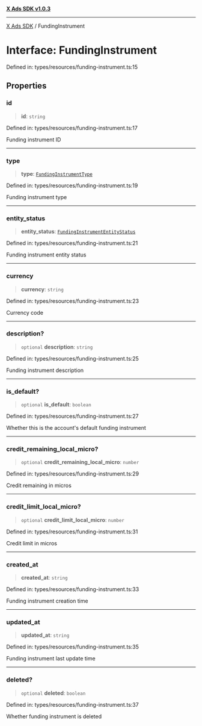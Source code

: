 [**X Ads SDK v1.0.3**](../README.md)

***

[X Ads SDK](../globals.md) / FundingInstrument

# Interface: FundingInstrument

Defined in: types/resources/funding-instrument.ts:15

## Properties

### id

> **id**: `string`

Defined in: types/resources/funding-instrument.ts:17

Funding instrument ID

***

### type

> **type**: [`FundingInstrumentType`](../enumerations/FundingInstrumentType.md)

Defined in: types/resources/funding-instrument.ts:19

Funding instrument type

***

### entity\_status

> **entity\_status**: [`FundingInstrumentEntityStatus`](../enumerations/FundingInstrumentEntityStatus.md)

Defined in: types/resources/funding-instrument.ts:21

Funding instrument entity status

***

### currency

> **currency**: `string`

Defined in: types/resources/funding-instrument.ts:23

Currency code

***

### description?

> `optional` **description**: `string`

Defined in: types/resources/funding-instrument.ts:25

Funding instrument description

***

### is\_default?

> `optional` **is\_default**: `boolean`

Defined in: types/resources/funding-instrument.ts:27

Whether this is the account's default funding instrument

***

### credit\_remaining\_local\_micro?

> `optional` **credit\_remaining\_local\_micro**: `number`

Defined in: types/resources/funding-instrument.ts:29

Credit remaining in micros

***

### credit\_limit\_local\_micro?

> `optional` **credit\_limit\_local\_micro**: `number`

Defined in: types/resources/funding-instrument.ts:31

Credit limit in micros

***

### created\_at

> **created\_at**: `string`

Defined in: types/resources/funding-instrument.ts:33

Funding instrument creation time

***

### updated\_at

> **updated\_at**: `string`

Defined in: types/resources/funding-instrument.ts:35

Funding instrument last update time

***

### deleted?

> `optional` **deleted**: `boolean`

Defined in: types/resources/funding-instrument.ts:37

Whether funding instrument is deleted
